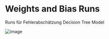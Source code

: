 # Weights and Bias Runs

Runs für Fehlerabschätzung Decision Tree Model

![image](https://github.com/CDL1-Sensor/Sensor-Klassifikation-ohne-Deep-Learning/assets/66916399/121c541a-2254-4daf-9cf6-851356da808d)
